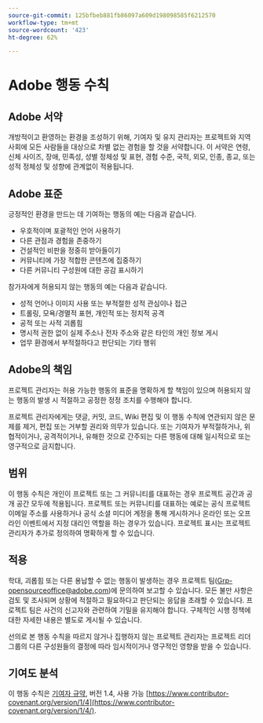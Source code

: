 ```yaml
---
source-git-commit: 125bfbeb881fb86097a609d198098585f6212570
workflow-type: tm+mt
source-wordcount: '423'
ht-degree: 62%

---
```

# Adobe 행동 수칙

## Adobe 서약

개방적이고 환영하는 환경을 조성하기 위해, 기여자 및 유지 관리자는 프로젝트와 지역 사회에 모든 사람들을 대상으로 차별 없는 경험을 할 것을 서약합니다. 이 서약은 연령, 신체 사이즈, 장애, 민족성, 성별 정체성 및 표현, 경험 수준, 국적, 외모, 인종, 종교, 또는 성적 정체성 및 성향에 관계없이 적용됩니다.

## Adobe 표준

긍정적인 환경을 만드는 데 기여하는 행동의 예는 다음과 같습니다.

* 우호적이며 포괄적인 언어 사용하기
* 다른 관점과 경험을 존중하기
* 건설적인 비판을 정중히 받아들이기
* 커뮤니티에 가장 적합한 콘텐츠에 집중하기
* 다른 커뮤니티 구성원에 대한 공감 표시하기

참가자에게 허용되지 않는 행동의 예는 다음과 같습니다.

* 성적 언어나 이미지 사용 또는 부적절한 성적 관심이나 접근
* 트롤링, 모욕/경멸적 표현, 개인적 또는 정치적 공격
* 공적 또는 사적 괴롭힘
* 명시적 권한 없이 실제 주소나 전자 주소와 같은 타인의 개인 정보 게시
* 업무 환경에서 부적절하다고 판단되는 기타 행위

## Adobe의 책임

프로젝트 관리자는 허용 가능한 행동의 표준을 명확하게 할 책임이 있으며 허용되지 않는 행동의 발생 시 적절하고 공정한 정정 조치를 수행해야 합니다.

프로젝트 관리자에게는 댓글, 커밋, 코드, Wiki 편집 및 이 행동 수칙에 연관되지 않은 문제를 제거, 편집 또는 거부할 권리와 의무가 있습니다. 또는 기여자가 부적절하거나, 위협적이거나, 공격적이거나, 유해한 것으로 간주되는 다른 행동에 대해 일시적으로 또는 영구적으로 금지합니다.

## 범위

이 행동 수칙은 개인이 프로젝트 또는 그 커뮤니티를 대표하는 경우 프로젝트 공간과 공개 공간 모두에 적용됩니다. 프로젝트 또는 커뮤니티를 대표하는 예로는 공식 프로젝트 이메일 주소를 사용하거나 공식 소셜 미디어 계정을 통해 게시하거나 온라인 또는 오프라인 이벤트에서 지정 대리인 역할을 하는 경우가 있습니다. 프로젝트 표시는 프로젝트 관리자가 추가로 정의하여 명확하게 할 수 있습니다.

## 적용

학대, 괴롭힘 또는 다른 용납할 수 없는 행동이 발생하는 경우 프로젝트 팀(Grp-opensourceoffice@adobe.com)에 문의하여 보고할 수 있습니다. 모든 불만 사항은 검토 및 조사되며 상황에 적절하고 필요하다고 판단되는 응답을 초래할 수 있습니다. 프로젝트 팀은 사건의 신고자와 관련하여 기밀을 유지해야 합니다. 구체적인 시행 정책에 대한 자세한 내용은 별도로 게시될 수 있습니다.

선의로 본 행동 수칙을 따르지 않거나 집행하지 않는 프로젝트 관리자는 프로젝트 리더 그룹의 다른 구성원들의 결정에 따라 임시적이거나 영구적인 영향을 받을 수 있습니다.

## 기여도 분석

이 행동 수칙은 [기여자 규약](https://www.contributor-covenant.org/), 버전 1.4, 사용 가능 [https://www.contributor-covenant.org/version/1/4](https://www.contributor-covenant.org/version/1/4/).
